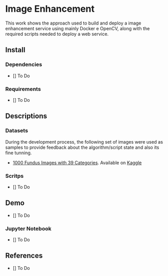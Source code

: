 # Image Enhancement
This work shows the approach used to build and deploy a image enhancement service using mainly Docker e OpenCV, along with the required scripts needed to deploy a web service.

## Install

### Dependencies

- [] To Do

### Requirements

- [] To Do

## Descriptions

### Datasets
During the development process, the following set of images were used as samples to provide feedback about the algorithm/script state and also its fine tunning.
- [1000 Fundus Images with 39 Categories](https://www.kaggle.com/linchundan/fundusimage1000). Available on [Kaggle](https://www.kaggle.com/) 

### Scritps

- [] To Do

## Demo

- [] To Do

### Jupyter Notebook

- [] To Do

## References

- [] To Do